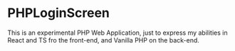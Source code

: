 # PHPLoginScreen
This is an experimental PHP Web Application, just to express my abilities in React and TS fro the front-end, and Vanilla PHP on the back-end.
